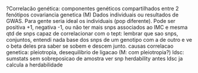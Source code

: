 ?Correlacão genética: componentes genéticos compartilhados entre 2 fenótipos
covariancia genetica (M)
Dados individuais ou resultados de GWAS. Para gente seria ideal os individuais (pop diferente).
Pode ser positiva +1, negativa -1, ou não ter
mais snps associados ao IMC e mesma qtd de snps capaz de correlacionar com o tept: lembrar que sao snps, conjuntos, entendi nada
base dos snps de um genotipo com a de outro e ve o beta deles pra saber se sobem e descem junto.
causas correlacao genetica: pleiotropia, desequilibrio de ligacao (M: com pleiotropia?)
ldsc: sumstats sem sobreposicao de amostra
ver snp herdability antes
ldsc ja calcula a herdabilidade